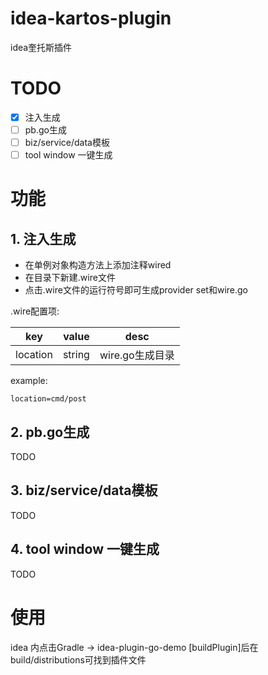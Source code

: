 <!-- Plugin description -->
# idea-kartos-plugin

idea奎托斯插件

# TODO

- [x] 注入生成
- [ ] pb.go生成
- [ ] biz/service/data模板
- [ ] tool window 一键生成

# 功能

## 1. 注入生成

* 在单例对象构造方法上添加注释wired
* 在目录下新建.wire文件
* 点击.wire文件的运行符号即可生成provider set和wire.go

.wire配置项:  

| key | value | desc |
| ---- | ---- | ---- |
| location | string | wire.go生成目录 |

example:
```properties
location=cmd/post
```

## 2. pb.go生成

TODO

## 3. biz/service/data模板

TODO

## 4. tool window 一键生成

TODO

# 使用
idea 内点击Gradle  -> idea-plugin-go-demo [buildPlugin]后在build/distributions可找到插件文件


<!-- Plugin description end -->
